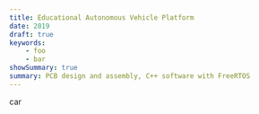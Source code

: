 ```yaml
---
title: Educational Autonomous Vehicle Platform
date: 2019
draft: true
keywords:
    - foo
    - bar
showSummary: true
summary: PCB design and assembly, C++ software with FreeRTOS
---
```


car